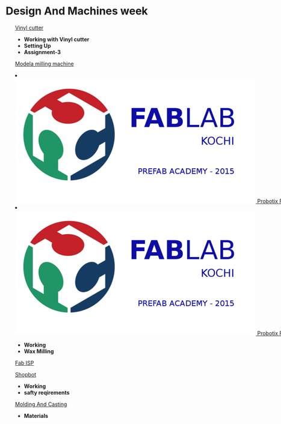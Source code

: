 <div style="width:1000px;">

# Design And Machines week

<div style="margin-left:2.5%">

<a href="week2_1.html">Vinyl cutter</a>

* <b>Working with Vinyl cutter</b>
* <b>Setting Up</b>
* <b>Assignment-3</b>

[Modela milling machine](week2_2.html)


<li>
<div class="machine" id="machine_7"><a href="week2_2.html"><img alt="Ce6acef1f39e8f99dba5c8c7fd922dcf92bf9dbb" src="img/FAB2.png" />
<span class='machine-brand'>Probotix</span>
<span class='machine-name'>Fireball V90</span>
<span class='machine-tags'>CNC Milling</span>
</a></div></li>
<li>
<div class="machine" id="machine_7"><a href="week2_2.html"><img alt="Ce6acef1f39e8f99dba5c8c7fd922dcf92bf9dbb" src="img/FAB2.png" />
<span class='machine-brand'>Probotix</span>
<span class='machine-name'>Fireball V90</span>
<span class='machine-tags'>CNC Milling</span>
</a></div></li>




* <b>Working</b>
* <b>Wax Milling</b>

[Fab ISP](week2_3.html)

[Shopbot](week2_4.html)

* <b>Working</b>
* <b>safty reqirements</b>




[Molding And Casting](week2_5.html)

* <b>Materials</b>

</div>
